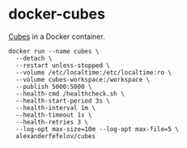 # docker-cubes

[Cubes](https://github.com/DataBrewery/cubes) in a Docker container.

    docker run --name cubes \
      --detach \
      --restart unless-stopped \
      --volume /etc/localtime:/etc/localtime:ro \
      --volume cubes-workspace:/workspace \
      --publish 5000:5000 \
      --health-cmd /healthcheck.sh \
      --health-start-period 3s \
      --health-interval 1m \
      --health-timeout 1s \
      --health-retries 3 \
      --log-opt max-size=10m --log-opt max-file=5 \
      alexanderfefelov/cubes
